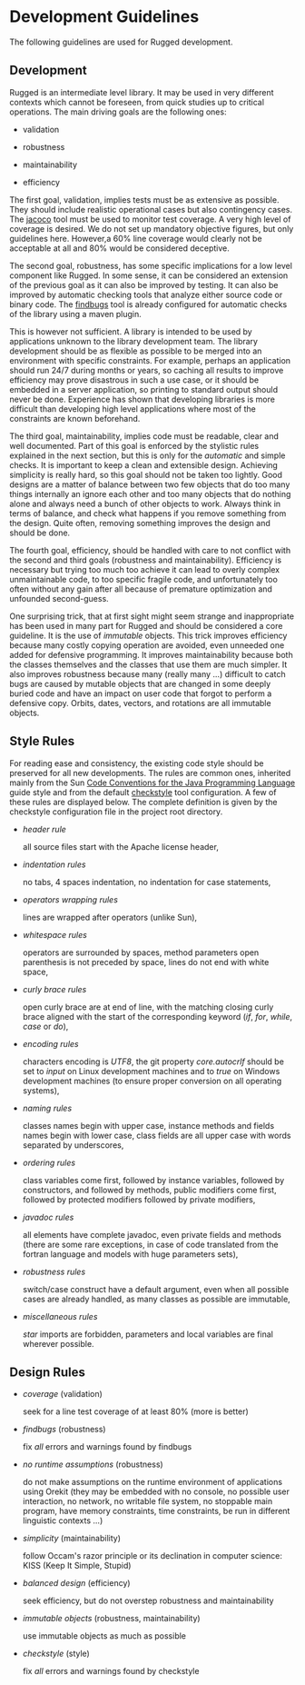 <!--- Copyright 2013-2015 CS Systèmes d'Information
  Licensed under the Apache License, Version 2.0 (the "License");
  you may not use this file except in compliance with the License.
  You may obtain a copy of the License at
  
    http://www.apache.org/licenses/LICENSE-2.0
  
  Unless required by applicable law or agreed to in writing, software
  distributed under the License is distributed on an "AS IS" BASIS,
  WITHOUT WARRANTIES OR CONDITIONS OF ANY KIND, either express or implied.
  See the License for the specific language governing permissions and
  limitations under the License.
-->

Development Guidelines
======================

The following guidelines are used for Rugged development.

Development
-----------

Rugged is an intermediate level library. It may be used in very different
contexts which cannot be foreseen, from quick studies up to critical
operations. The main driving goals are the following ones:

  * validation

  * robustness

  * maintainability

  * efficiency

The first goal, validation, implies tests must be as extensive as possible.
They should include realistic operational cases but also contingency cases.
The [jacoco](http://www.eclemma.org/jacoco/) tool must be used to
monitor test coverage. A very high level of coverage is desired. We do not
set up mandatory objective figures, but only guidelines here. However,a 60%
line coverage would clearly not be acceptable at all and 80% would be considered
deceptive.

The second goal, robustness, has some specific implications for a low level
component like Rugged. In some sense, it can be considered an extension of the
previous goal as it can also be improved by testing. It can also be improved
by automatic checking tools that analyze either source code or binary code. The
[findbugs](http://findbugs.sourceforge.net/) tool is already configured for
automatic checks of the library using a maven plugin.

This is however not sufficient. A library is intended to be used by applications
unknown to the library development team. The library development should be as
flexible as possible to be merged into an environment with specific constraints.
For example, perhaps an application should run 24/7 during months or years, so
caching all results to improve efficiency may prove disastrous in such a use case,
or it should be embedded in a server application, so printing to standard output
should never be done. Experience has shown that developing libraries is more
difficult than developing high level applications where most of the constraints
are known beforehand.

The third goal, maintainability, implies code must be readable, clear and
well documented. Part of this goal is enforced by the stylistic rules explained
in the next section, but this is only for the _automatic_ and simple checks. It
is important to keep a clean and extensible design. Achieving simplicity is
really hard, so this goal should not be taken too lightly. Good designs are a
matter of balance between two few objects that do too many things internally
an ignore each other and too many objects that do nothing alone and always need
a bunch of other objects to work. Always think in terms of balance, and check
what happens if you remove something from the design. Quite often, removing something
improves the design and should be done.

The fourth goal, efficiency, should be handled with care to not conflict with the
second and third goals (robustness and maintainability). Efficiency is necessary but
trying too much too achieve it can lead to overly complex unmaintainable code, to too
specific fragile code, and unfortunately too often without any gain after all because
of premature optimization and unfounded second-guess.

One surprising trick, that at first sight might seem strange and inappropriate has
been used in many part for Rugged and should be considered a core guideline. It
is the use of _immutable_ objects. This trick improves efficiency because many costly
copying operation are avoided, even unneeded one added for defensive programming. It
improves maintainability because both the classes themselves and the classes that use
them are much simpler. It also improves robustness because many (really many ...)
difficult to catch bugs are caused by mutable objects that are changed in some deeply
buried code and have an impact on user code that forgot to perform a defensive copy.
Orbits, dates, vectors, and rotations are all immutable objects.

Style Rules
-----------

For reading ease and consistency, the existing code style should be
preserved for all new developments. The rules are common ones, inherited
mainly from the Sun [Code Conventions for the Java
Programming Language](http://java.sun.com/docs/codeconv/) guide style and
from the default [checkstyle](http://checkstyle.sourceforge.net/) tool
configuration. A few of these rules are displayed below. The complete
definition is given by the checkstyle configuration file in the project
root directory.

* *header rule*

  all source files start with the Apache license header,
  
* *indentation rules*

  no tabs, 4 spaces indentation, no indentation for case statements,
  
* *operators wrapping rules*

  lines are wrapped after operators (unlike Sun),
  
* *whitespace rules*

  operators are surrounded by spaces, method parameters open parenthesis
  is not preceded by space, lines do not end with white space,
  
* *curly brace rules*

  open curly brace are at end of line, with the matching closing curly brace
  aligned with the start of the corresponding keyword (_if_, _for_,
  _while_, _case_ or _do_),
  
* *encoding rules*

  characters encoding is _UTF8_, the git property _core.autocrlf_ should be
  set to _input_ on Linux development machines and to _true_ on Windows
  development machines (to ensure proper conversion on all operating systems),
  
* *naming rules*

  classes names begin with upper case, instance methods and fields
  names begin with lower case, class fields are all upper case with
  words separated by underscores,
  
* *ordering rules*

  class variables come first, followed by instance variables, followed
  by constructors, and followed by methods, public modifiers come first,
  followed by protected modifiers followed by private modifiers,
  
* *javadoc rules*

  all elements have complete javadoc, even private fields and methods
  (there are some rare exceptions, in case of code translated from
  the fortran language and models with huge parameters sets),
  
* *robustness rules*

  switch/case construct have a default argument, even when all possible
  cases are already handled, as many classes as possible are immutable,
  
* *miscellaneous rules*

  _star_ imports are forbidden, parameters and local variables are final
  wherever possible.

Design Rules
------------

* *coverage* (validation)

  seek for a line test coverage of at least 80% (more is better)

* *findbugs* (robustness)

  fix _all_ errors and warnings found by findbugs

* *no runtime assumptions* (robustness)

   do not make assumptions on the runtime environment of applications using Orekit
   (they may be embedded with no console, no possible user interaction, no network,
   no writable file system, no stoppable main program, have memory constraints,
   time constraints, be run in different linguistic contexts ...)

* *simplicity* (maintainability)

   follow Occam's razor principle or its declination in computer science: KISS (Keep It Simple, Stupid)

* *balanced design* (efficiency)

   seek efficiency, but do not overstep robustness and maintainability

* *immutable objects* (robustness, maintainability)

  use immutable objects as much as possible

* *checkstyle* (style)

  fix _all_ errors and warnings found by checkstyle

